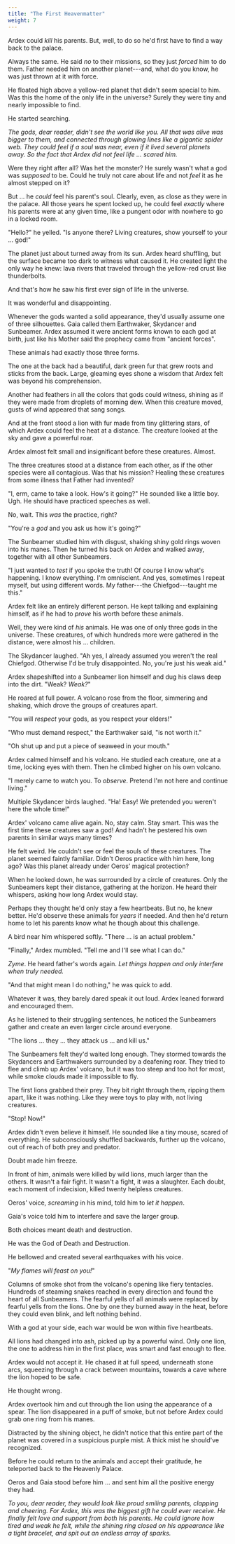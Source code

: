 ```yaml
---
title: "The First Heavenmatter"
weight: 7
---
```


Ardex could _kill_ his parents. But, well, to do so he'd first have to find a way back to the palace. 

Always the same. He said _no_ to their missions, so they just _forced_ him to do them. Father needed him on another planet---and, what do you know, he was just thrown at it with force.

He floated high above a yellow-red planet that didn't seem special to him. Was this the home of the only life in the universe? Surely they were tiny and nearly impossible to find. 

He started searching.

_The gods, dear reader, didn't see the world like you. All that was alive was bigger to them, and connected through glowing lines like a gigantic spider web. They could feel if a soul was near, even if it lived several planets away. So the fact that Ardex did not feel life ... scared him._

Were they right after all? Was het the monster? He surely wasn't what a god was _supposed_ to be. Could he truly not care about life and not _feel_ it as he almost stepped on it?

But ... he _could_ feel his parent's soul. Clearly, even, as close as they were in the palace. All those years he spent locked up, he could feel _exactly_ where his parents were at any given time, like a pungent odor with nowhere to go in a locked room.

"Hello?" he yelled. "Is anyone there? Living creatures, show yourself to your ... god!"

The planet just about turned away from its sun. Ardex heard shuffling, but the surface became too dark to witness what caused it. He created light the only way he knew: lava rivers that traveled through the yellow-red crust like thunderbolts.

And that's how he saw his first ever sign of life in the universe.

It was wonderful and disappointing.

Whenever the gods wanted a solid appearance, they'd usually assume one of three silhouettes. Gaia called them Earthwaker, Skydancer and Sunbeamer. Ardex assumed it were ancient forms known to each god at birth, just like his Mother said the prophecy came from "ancient forces".

These animals had exactly those three forms.

The one at the back had a beautiful, dark green fur that grew roots and sticks from the back. Large, gleaming eyes shone a wisdom that Ardex felt was beyond his comprehension.

Another had feathers in all the colors that gods could witness, shining as if they were made from droplets of morning dew. When this creature moved, gusts of wind appeared that sang songs.

And at the front stood a lion with fur made from tiny glittering stars, of which Ardex could feel the heat at a distance. The creature looked at the sky and gave a powerful roar. 

Ardex almost felt small and insignificant before these creatures. Almost.

The three creatures stood at a distance from each other, as if the other species were all contagious. Was that his mission? Healing these creatures from some illness that Father had invented?

"I, erm, came to take a look. How's it going?" He sounded like a little boy. Ugh. He should have practiced speeches as well.

No, wait. This _was_ the practice, right?

"You're a _god_ and you ask us how it's going?"

The Sunbeamer studied him with disgust, shaking shiny gold rings woven into his manes. Then he turned his back on Ardex and walked away, together with all other Sunbeamers.

"I just wanted to _test_ if you spoke the truth! Of course I know what's happening. I know everything. I'm omniscient. And yes, sometimes I repeat myself, but using different words. My father---the Chiefgod---taught me this."

Ardex felt like an entirely different person. He kept talking and explaining himself, as if he had to _prove_ his worth before these animals.

Well, they were kind of _his_ animals. He was one of only three gods in the universe. These creatures, of which hundreds more were gathered in the distance, were almost his ... children.

The Skydancer laughed. "Ah yes, I already assumed you weren't the real Chiefgod. Otherwise I'd be truly disappointed. No, you're just his weak aid."

Ardex shapeshifted into a Sunbeamer lion himself and dug his claws deep into the dirt. "Weak? _Weak?_"

He roared at full power. A volcano rose from the floor, simmering and shaking, which drove the groups of creatures apart.

"You will _respect_ your gods, as you respect your elders!"

"Who must demand respect," the Earthwaker said, "is not worth it."

"Oh shut up and put a piece of seaweed in your mouth."

Ardex calmed himself and his volcano. He studied each creature, one at a time, locking eyes with them. Then he climbed higher on his own volcano.

"I merely came to watch you. To _observe_. Pretend I'm not here and continue living."

Multiple Skydancer birds laughed. "Ha! Easy! We pretended you weren't here the whole time!"

Ardex' volcano came alive again. No, stay calm. Stay smart. This was the first time these creatures saw a god! And hadn't he pestered his own parents in similar ways many times?

He felt weird. He couldn't see or feel the souls of these creatures. The planet seemed faintly familiar. Didn't Oeros practice with him here, long ago? Was this planet already under Oeros' magical protection?

When he looked down, he was surrounded by a circle of creatures. Only the Sunbeamers kept their distance, gathering at the horizon. He heard their whispers, asking how long Ardex would stay.

Perhaps they thought he'd only stay a few heartbeats. But no, he knew better. He'd observe these animals for _years_ if needed. And then he'd return home to let his parents know what he though about this challenge.

A bird near him whispered softly. "There ... is an actual problem."

"Finally," Ardex mumbled. "Tell me and I'll see what I can do."

_Zyme_. He heard father's words again. _Let things happen and only interfere when truly needed._ 

"And that might mean I do nothing," he was quick to add.

Whatever it was, they barely dared speak it out loud. Ardex leaned forward and encouraged them.

As he listened to their struggling sentences, he noticed the Sunbeamers gather and create an even larger circle around everyone.

"The lions ... they ... they attack us ... and kill us."

The Sunbeamers felt they'd waited long enough. They stormed towards the Skydancers and Earthwakers surrounded by a deafening roar. They tried to flee and climb up Ardex' volcano, but it was too steep and too hot for most, while smoke clouds made it impossible to fly.

The first lions grabbed their prey. They bit right through them, ripping them apart, like it was nothing. Like they were toys to play with, not living creatures. 

"Stop! Now!" 

Ardex didn't even believe it himself. He sounded like a tiny mouse, scared of everything. He subconsciously shuffled backwards, further up the volcano, out of reach of both prey and predator.

Doubt made him freeze.

In front of him, animals were killed by wild lions, much larger than the others. It wasn't a fair fight. It wasn't a fight, it was a slaughter. Each doubt, each moment of indecision, killed twenty helpless creatures.

Oeros' voice, _screaming_ in his mind, told him to _let it happen_.

Gaia's voice told him to interfere and save the larger group.

Both choices meant death and destruction.

He was the God of Death and Destruction.

He bellowed and created several earthquakes with his voice.

"_My flames will feast on you!_"

Columns of smoke shot from the volcano's opening like fiery tentacles. Hundreds of steaming snakes reached in every direction and found the heart of all Sunbeamers. The fearful yells of all animals were replaced by fearful yells from the lions. One by one they burned away in the heat, before they could even blink, and left nothing behind.

With a god at your side, each war would be won within five heartbeats.

All lions had changed into ash, picked up by a powerful wind. Only one lion, the one to address him in the first place, was smart and fast enough to flee.

Ardex would not accept it. He chased it at full speed, underneath stone arcs, squeezing through a crack between mountains, towards a cave where the lion hoped to be safe.

He thought wrong.

Ardex overtook him and cut through the lion using the appearance of a spear. The lion disappeared in a puff of smoke, but not before Ardex could grab one ring from his manes.

Distracted by the shining object, he didn't notice that this entire part of the planet was covered in a suspicious purple mist. A thick mist he should've recognized.

Before he could return to the animals and accept their gratitude, he teleported back to the Heavenly Palace.

Oeros and Gaia stood before him ... and sent him all the positive energy they had.

_To you, dear reader, they would look like proud smiling parents, clapping and cheering. For Ardex, this was the biggest gift he could ever receive. He finally felt love and support from both his parents. He could ignore how tired and weak he felt, while the shining ring closed on his appearance like a tight bracelet, and spit out an endless array of sparks._